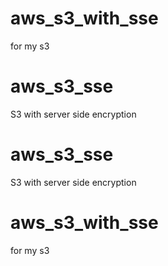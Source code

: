 
# aws_s3_with_sse
for my s3
# aws_s3_sse
S3 with server side encryption
# aws_s3_sse
S3 with server side encryption 
# aws_s3_with_sse
for my s3


